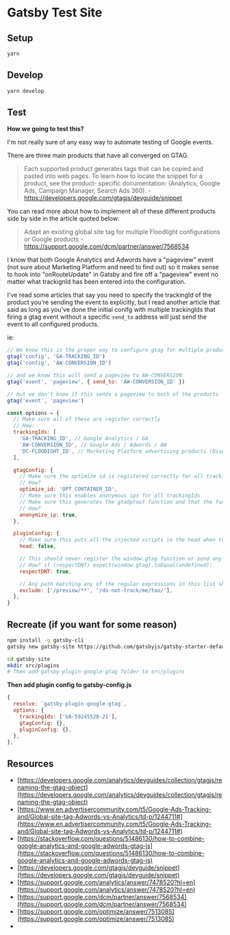 # Gatsby Test Site

## Setup

```bash
yarn
```

## Develop

```bash
yarn develop
```

## Test

**How we going to test this?**

I'm not really sure of any easy way to automate testing of Google events.

There are three main products that have all converged on GTAG.

> Each supported product generates tags that can be copied and pasted into web pages. To learn how to locate the snippet for a product, see the product- specific documentation: (Analytics, Google Ads, Campaign Manager, Search Ads 360). - https://developers.google.com/gtagjs/devguide/snippet

You can read more about how to implement all of these different products
side by side in the article quoted below:

> Adapt an existing global site tag for multiple Floodlight configurations or Google products - https://support.google.com/dcm/partner/answer/7568534

I know that both Google Analytics and Adwords have a "pageview" event (not sure about Marketing Platform and need to find out)
so it makes sense to hook into "onRouteUpdate" in Gatsby
and fire off a "pageview" event no matter what trackignId has been entered into the configuration.

I've read some articles that say you need to specify the trackingId of the product you're sending the event to explicitly, but I read
another article that said as long as you've done the initial conifg with multiple trackingIds that firing a gtag event without a specific
`send_to` address will just send the event to all configured products.

ie:

```js
// We know this is the proper way to configure gtag for multiple products
gtag('config', 'GA-TRACKING_ID')
gtag('config', 'AW-CONVERSION_ID')

// and we know this will send a pageview to AW-CONVERSION
gtag('event', 'pageview', { send_to: 'AW-CONVERSION_ID' })

// but we don't know if this sends a pageview to both of the products
gtag('event', 'pageview')
```

```js
const options = {
  // Make sure all of these are register correctly
  // How:
  trackingIds: [
    'GA-TRACKING_ID', // Google Analytics / GA
    'AW-CONVERSION_ID', // Google Ads / Adwords / AW
    'DC-FLOODIGHT_ID', // Marketing Platform advertising products (Display & Video 360, Search Ads 360, and Campaign Manager)
  ],

  gtagConfig: {
    // Make sure the optimize id is registered correctly for all trackingIds
    // How?
    optimize_id: 'OPT_CONTAINER_ID',
    // Make sure this enables anonymous ips for all trackingIds
    // Make sure this generates the gtaOptout function and that the function that side effect produces is works for all trackingIds
    // How?
    anonymize_ip: true,
  },

  pluginConfig: {
    // Make sure this puts all the injected scripts in the head when true and footer when false
    head: false,

    // This should never register the window.gtag function or send any data to Google
    // How? if (respectDNT) expect(window.gtag).toEqual(undefined);
    respectDNT: true,

    // Any path matching any of the regular expressions in this list should not send a pageview event to Google
    exclude: ['/preview/**', '/do-not-track/me/too/'],
  },
}
```

## Recreate (if you want for some reason)

```bash
npm install -g gatsby-cli
gatsby new gatsby-site https://github.com/gatsbyjs/gatsby-starter-default

cd gatsby-site
mkdir src/plugins
# Then add gatsby-plugin-google-gtag folder to src/plugins
```

**Then add plugin config to gatsby-config.js**

```js
{
  resolve: `gatsby-plugin-google-gtag`,
  options: {
    trackingIds: ['UA-59245528-21'],
    gtagConfig: {},
    pluginConfig: {},
  },
},
```

## Resources

- [https://developers.google.com/analytics/devguides/collection/gtagjs/renaming-the-gtag-object](https://developers.google.com/analytics/devguides/collection/gtagjs/renaming-the-gtag-object)
- [https://www.en.advertisercommunity.com/t5/Google-Ads-Tracking-and/Global-site-tag-Adwords-vs-Analytics/td-p/1244711#](https://www.en.advertisercommunity.com/t5/Google-Ads-Tracking-and/Global-site-tag-Adwords-vs-Analytics/td-p/1244711#)
- [https://stackoverflow.com/questions/51486130/how-to-combine-google-analytics-and-google-adwords-gtag-js](https://stackoverflow.com/questions/51486130/how-to-combine-google-analytics-and-google-adwords-gtag-js)
- [https://developers.google.com/gtagjs/devguide/snippet](https://developers.google.com/gtagjs/devguide/snippet)
- [https://support.google.com/analytics/answer/7478520?hl=en](https://support.google.com/analytics/answer/7478520?hl=en)
- [https://support.google.com/dcm/partner/answer/7568534](https://support.google.com/dcm/partner/answer/7568534)
- [https://support.google.com/optimize/answer/7513085](https://support.google.com/optimize/answer/7513085)
- []()
